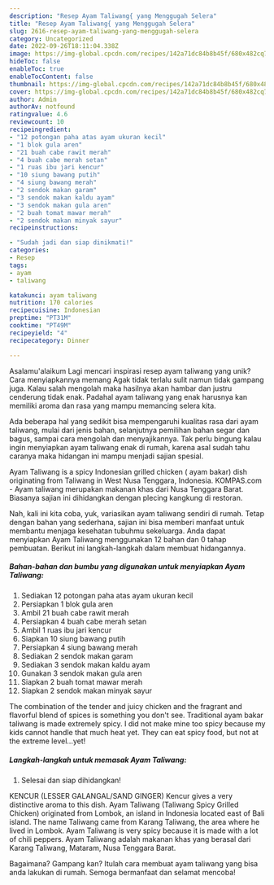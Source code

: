 ```yaml
---
description: "Resep Ayam Taliwang{ yang Menggugah Selera"
title: "Resep Ayam Taliwang{ yang Menggugah Selera"
slug: 2616-resep-ayam-taliwang-yang-menggugah-selera
category: Uncategorized
date: 2022-09-26T18:11:04.338Z
image: https://img-global.cpcdn.com/recipes/142a71dc84b8b45f/680x482cq70/ayam-taliwang-foto-resep-utama.jpg
hideToc: false
enableToc: true
enableTocContent: false
thumbnail: https://img-global.cpcdn.com/recipes/142a71dc84b8b45f/680x482cq70/ayam-taliwang-foto-resep-utama.jpg
cover: https://img-global.cpcdn.com/recipes/142a71dc84b8b45f/680x482cq70/ayam-taliwang-foto-resep-utama.jpg
author: Admin
authorAv: notfound
ratingvalue: 4.6
reviewcount: 10
recipeingredient:
- "12 potongan paha atas ayam ukuran kecil"
- "1 blok gula aren"
- "21 buah cabe rawit merah"
- "4 buah cabe merah setan"
- "1 ruas ibu jari kencur"
- "10 siung bawang putih"
- "4 siung bawang merah"
- "2 sendok makan garam"
- "3 sendok makan kaldu ayam"
- "3 sendok makan gula aren"
- "2 buah tomat mawar merah"
- "2 sendok makan minyak sayur"
recipeinstructions:

- "Sudah jadi dan siap dinikmati!"
categories:
- Resep
tags:
- ayam
- taliwang

katakunci: ayam taliwang 
nutrition: 170 calories
recipecuisine: Indonesian
preptime: "PT31M"
cooktime: "PT49M"
recipeyield: "4"
recipecategory: Dinner

---
```



Asalamu'alaikum Lagi mencari inspirasi resep ayam taliwang yang unik? Cara menyiapkannya memang Agak tidak terlalu sulit namun tidak gampang juga. Kalau salah mengolah maka hasilnya akan hambar dan justru cenderung tidak enak. Padahal ayam taliwang yang enak harusnya kan memiliki aroma dan rasa yang mampu memancing selera kita.


Ada beberapa hal yang sedikit bisa mempengaruhi kualitas rasa dari ayam taliwang, mulai dari jenis bahan, selanjutnya pemilihan bahan segar dan bagus, sampai cara mengolah dan menyajikannya. Tak perlu bingung kalau ingin menyiapkan ayam taliwang enak di rumah, karena asal sudah tahu caranya maka hidangan ini mampu menjadi sajian spesial.

Ayam Taliwang is a spicy Indonesian grilled chicken ( ayam bakar) dish originating from Taliwang in West Nusa Tenggara, Indonesia. KOMPAS.com - Ayam taliwang merupakan makanan khas dari Nusa Tenggara Barat. Biasanya sajian ini dihidangkan dengan plecing kangkung di restoran.


Nah, kali ini kita coba, yuk, variasikan ayam taliwang sendiri di rumah. Tetap dengan bahan yang sederhana, sajian ini bisa memberi manfaat untuk membantu menjaga kesehatan tubuhmu sekeluarga. Anda dapat menyiapkan Ayam Taliwang menggunakan 12 bahan dan 0 tahap pembuatan. Berikut ini langkah-langkah dalam membuat hidangannya.

<!--inarticleads1-->

##### Bahan-bahan dan bumbu yang digunakan untuk menyiapkan Ayam Taliwang:

1. Sediakan 12 potongan paha atas ayam ukuran kecil
1. Persiapkan 1 blok gula aren
1. Ambil 21 buah cabe rawit merah
1. Persiapkan 4 buah cabe merah setan
1. Ambil 1 ruas ibu jari kencur
1. Siapkan 10 siung bawang putih
1. Persiapkan 4 siung bawang merah
1. Sediakan 2 sendok makan garam
1. Sediakan 3 sendok makan kaldu ayam
1. Gunakan 3 sendok makan gula aren
1. Siapkan 2 buah tomat mawar merah
1. Siapkan 2 sendok makan minyak sayur


The combination of the tender and juicy chicken and the fragrant and flavorful blend of spices is something you don&#39;t see. Traditional ayam bakar taliwang is made extremely spicy. I did not make mine too spicy because my kids cannot handle that much heat yet. They can eat spicy food, but not at the extreme level…yet! 

<!--inarticleads2-->

##### Langkah-langkah untuk memasak Ayam Taliwang:


1. Selesai dan siap dihidangkan!

KENCUR (LESSER GALANGAL/SAND GINGER) Kencur gives a very distinctive aroma to this dish. Ayam Taliwang (Taliwang Spicy Grilled Chicken) originated from Lombok, an island in Indonesia located east of Bali island. The name Taliwang came from Karang Taliwang, the area where he lived in Lombok. Ayam Taliwang is very spicy because it is made with a lot of chili peppers. Ayam Taliwang adalah makanan khas yang berasal dari Karang Taliwang, Mataram, Nusa Tenggara Barat. 

Bagaimana? Gampang kan? Itulah cara membuat ayam taliwang yang bisa anda lakukan di rumah. Semoga bermanfaat dan selamat mencoba!
